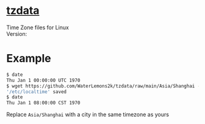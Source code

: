 # [tzdata](https://www.iana.org/time-zones)
Time Zone files for Linux  
Version: 
# Example
```bash
$ date
Thu Jan 1 00:00:00 UTC 1970
$ wget https://github.com/WaterLemons2k/tzdata/raw/main/Asia/Shanghai -O /etc/localtime
'/etc/localtime' saved
$ date
Thu Jan 1 08:00:00 CST 1970
```
Replace `Asia/Shanghai` with a city in the same timezone as yours